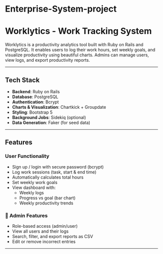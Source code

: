 # Enterprise-System-project
# Worklytics - Work Tracking System

Worklytics is a productivity analytics tool built with Ruby on Rails and PostgreSQL. It enables users to log their work hours, set weekly goals, and visualize productivity using beautiful charts. Admins can manage users, view logs, and export productivity reports.

---

## Tech Stack

- **Backend**: Ruby on Rails
- **Database**: PostgreSQL
- **Authentication**: Bcrypt  
- **Charts & Visualization**: Chartkick + Groupdate
- **Styling**: Bootstrap 5
- **Background Jobs**: Sidekiq (optional)
- **Data Generation**: Faker (for seed data)

---

## Features

###  User Functionality
- Sign up / login with secure password (bcrypt)
- Log work sessions (task, start & end time)
- Automatically calculates total hours
- Set weekly work goals
- View dashboard with:
  - Weekly logs
  - Progress vs goal (bar chart)
  - Weekly productivity trends

### 🔐 Admin Features
- Role-based access (admin/user)
- View all users and their logs
- Search, filter, and export reports as CSV
- Edit or remove incorrect entries

---


